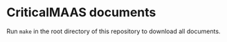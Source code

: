 # CriticalMAAS documents

Run `make` in the root directory of this repository to download all documents.
